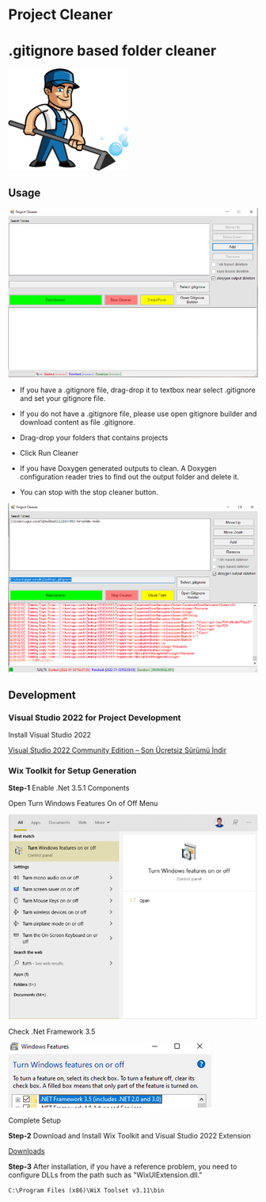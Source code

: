 # Project Cleaner

# .gitignore based folder cleaner

<img title="" src="assets/bd83635cca6588ea4c19c3ac3b63da0c9424e4cd.png" alt="app.png" width="243" data-align="center">

## Usage

![](assets/2022-01-03-02-04-08-image.png)

- If you have a .gitignore file, drag-drop it to textbox near select .gitignore and set your gitignore file. 

- If you do not have a .gitignore file, please use open gitignore builder and download content as file .gitignore. 

- Drag-drop your folders that contains projects

- Click Run Cleaner

- If you have Doxygen generated outputs to clean. A Doxygen configuration reader tries to find out the output folder and delete it. 

- You can stop with the stop cleaner button. 

![](assets/2022-01-03-02-08-23-image.png)

## Development

### Visual Studio 2022 for Project Development

Install Visual Studio 2022

[Visual Studio 2022 Community Edition – Son Ücretsiz Sürümü İndir](https://visualstudio.microsoft.com/tr/vs/community/)

### Wix Toolkit for Setup Generation

**Step-1** Enable .Net 3.5.1 Components

Open Turn Windows Features On of Off Menu

![](assets/2022-01-06-13-39-11-image.png)

Check .Net Framework 3.5 

![](assets/2022-01-06-13-40-43-image.png)

Complete Setup



**Step-2** Download and  Install Wix Toolkit and Visual Studio 2022 Extension

[Downloads](https://wixtoolset.org/releases/)



**Step-3** After installation, if you have a reference problem, you need to configure DLLs from the path such as "WixUIExtension.dll."

```textile
C:\Program Files (x86)\WiX Toolset v3.11\bin
```
